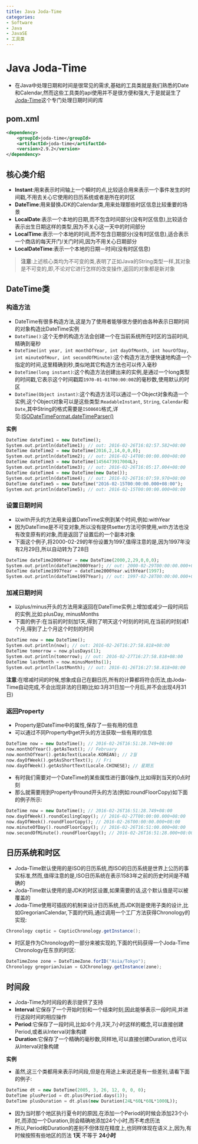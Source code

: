 ```yaml
---
title: Java Joda-Time
categories:
- Software
- Java
- JavaSE
- 工具类
---
```

# Java Joda-Time

- 在Java中处理日期和时间是很常见的需求,基础的工具类就是我们熟悉的Date和Calendar,然而这些工具类的api使用并不是很方便和强大,于是就诞生了[Joda-Time](http://www.joda.org/joda-time/)这个专门处理日期时间的库

## pom.xml

```xml
<dependency>
    <groupId>joda-time</groupId>
    <artifactId>joda-time</artifactId>
    <version>2.9.2</version>
</dependency>
```

## 核心类介绍

- **Instant**:用来表示时间轴上一个瞬时的点,比较适合用来表示一个事件发生的时间戳,不用去关心它使用的日历系统或者是所在的时区
- **DateTime**:用来替换JDK的Calendar类,用来处理那些时区信息比较重要的场景
- **LocalDate**:表示一个本地的日期,而不包含时间部分(没有时区信息),比较适合表示出生日期这样的类型,因为不关心这一天中的时间部分
- **LocalTime**:表示一个本地的时间,而不包含日期部分(没有时区信息),适合表示一个商店的每天开门/关门时间,因为不用关心日期部分
- **LocalDateTime**:表示一个本地的日期－时间(没有时区信息)

> **注意**:上述核心类均为不可变的类,表明了正如Java的String类型一样,其对象是不可变的,即,不论对它进行怎样的改变操作,返回的对象都是新对象

## DateTime类

### 构造方法

- DateTime有很多构造方法,这是为了使用者能够很方便的由各种表示日期时间的对象构造出DateTime实例
- `DateTime()`:这个无参的构造方法会创建一个在当前系统所在时区的当前时间,精确到毫秒
- `DateTime(int year, int monthOfYear, int dayOfMonth, int hourOfDay, int minuteOfHour, int secondOfMinute)`:这个构造方法方便快速地构造一个指定的时间,这里精确到秒,类似地其它构造方法也可以传入毫秒
- `DateTime(long instant)`:这个构造方法创建出来的实例,是通过一个long类型的时间戳,它表示这个时间戳距`1970-01-01T00:00:00Z`的毫秒数,使用默认的时区
- `DateTime(Object instant)`:这个构造方法可以通过一个Object对象构造一个实例,这个Object对象可以是这些类型:`ReadableInstant`, `String`, `Calendar`和`Date`,其中String的格式需要是`ISO8601`格式,详见:[ISODateTimeFormat.dateTimeParser()](https://www.joda.org/joda-time/apidocs/org/joda/time/format/ISODateTimeFormat.html)

**实例**

```dart
DateTime dateTime1 = new DateTime();
System.out.println(dateTime1); // out: 2016-02-26T16:02:57.582+08:00
DateTime dateTime2 = new DateTime(2016,2,14,0,0,0);
System.out.println(dateTime2); // out: 2016-02-14T00:00:00.000+08:00
DateTime dateTime3 = new DateTime(1456473917004L);
System.out.println(dateTime3); // out: 2016-02-26T16:05:17.004+08:00
DateTime dateTime4 = new DateTime(new Date());
System.out.println(dateTime4); // out: 2016-02-26T16:07:59.970+08:00
DateTime dateTime5 = new DateTime("2016-02-15T00:00:00.000+08:00");
System.out.println(dateTime5); // out: 2016-02-15T00:00:00.000+08:00
```

### 设置日期时间

- 以with开头的方法用来设置DateTime实例到某个时间,例如:withYear
- 因为DateTime是不可变对象,所以没有提供setter方法可供使用,with方法也没有改变原有的对象,而是返回了设置后的一个副本对象
- 下面这个例子,将2000-02-29的年份设置为1997,值得注意的是,因为1997年没有2月29日,所以自动转为了28日

```dart
DateTime dateTime2000Year = new DateTime(2000,2,29,0,0,0);
System.out.println(dateTime2000Year); // out: 2000-02-29T00:00:00.000+08:00
DateTime dateTime1997Year = dateTime2000Year.withYear(1997);
System.out.println(dateTime1997Year); // out: 1997-02-28T00:00:00.000+08:00
```

### 加减日期时间

- 以plus/minus开头的方法用来返回在DateTime实例上增加或减少一段时间后的实例,比如:plusDay, minusMonths
- 下面的例子:在当前的时刻加1天,得到了明天这个时刻的时间,在当前的时刻减1个月,得到了上个月这个时刻的时间

```dart
DateTime now = new DateTime();
System.out.println(now); // out: 2016-02-26T16:27:58.818+08:00
DateTime tomorrow = now.plusDays(1);
System.out.println(tomorrow); // out: 2016-02-27T16:27:58.818+08:00
DateTime lastMonth = now.minusMonths(1);
System.out.println(lastMonth); // out: 2016-01-26T16:27:58.818+08:00
```

**注意**:在增减时间的时候,想象成自己在翻日历,所有的计算都将符合历法,由Joda-Time自动完成,不会出现非法的日期(比如:3月31日加一个月后,并不会出现4月31日)

### 返回Property

- Property是DateTime中的属性,保存了一些有用的信息
- 可以通过不同Property中get开头的方法获取一些有用的信息

```dart
DateTime now = new DateTime(); // 2016-02-26T16:51:28.749+08:00
now.monthOfYear().getAsText(); // February
now.monthOfYear().getAsText(Locale.KOREAN); // 2월
now.dayOfWeek().getAsShortText(); // Fri
now.dayOfWeek().getAsShortText(Locale.CHINESE); // 星期五
```

- 有时我们需要对一个DateTime的某些属性进行置0操作,比如得到当天的0点时刻
- 那么就需要用到Property中round开头的方法(例如:roundFloorCopy)如下面的例子所示:

```dart
DateTime now = new DateTime(); // 2016-02-26T16:51:28.749+08:00
now.dayOfWeek().roundCeilingCopy(); // 2016-02-27T00:00:00.000+08:00
now.dayOfWeek().roundFloorCopy(); // 2016-02-26T00:00:00.000+08:00
now.minuteOfDay().roundFloorCopy(); // 2016-02-26T16:51:00.000+08:00
now.secondOfMinute().roundFloorCopy(); // 2016-02-26T16:51:28.000+08:00
```

## 日历系统和时区

- Joda-Time默认使用的是ISO的日历系统,而ISO的日历系统是世界上公历的事实标准,然而,值得注意的是,ISO日历系统在表示1583年之前的历史时间是不精确的
- Joda-Time默认使用的是JDK的时区设置,如果需要的话,这个默认值是可以被覆盖的
- Joda-Time使用可插拔的机制来设计日历系统,而JDK则是使用子类的设计,比如GregorianCalendar,下面的代码,通过调用一个工厂方法获得Chronology的实现:

```java
Chronology coptic = CopticChronology.getInstance();
```

- 时区是作为Chronology的一部分来被实现的,下面的代码获得一个Joda-Time Chronology在东京的时区:

```java
DateTimeZone zone = DateTimeZone.forID("Asia/Tokyo");
Chronology gregorianJuian = GJChronology.getInstance(zone);
```

## 时间段

- Joda-Time为时间段的表示提供了支持
- **Interval**:它保存了一个开始时刻和一个结束时刻,因此能够表示一段时间,并进行这段时间的相应操作
- **Period**:它保存了一段时间,比如:6个月,3天,7小时这样的概念,可以直接创建Period,或者从Interval对象构建
- **Duration**:它保存了一个精确的毫秒数,同样地,可以直接创建Duration,也可以从Interval对象构建

**实例**

- 虽然,这三个类都用来表示时间段,但是在用途上来说还是有一些差别,请看下面的例子:

```dart
DateTime dt = new DateTime(2005, 3, 26, 12, 0, 0, 0);
DateTime plusPeriod = dt.plus(Period.days(1));
DateTime plusDuration = dt.plus(new Duration(24L*60L*60L*1000L));
```

- 因为当时那个地区执行夏令时的原因,在添加一个Period的时候会添加23个小时,而添加一个Duration,则会精确地添加24个小时,而不考虑历法
- 所以,Period和Duration的差别不但体现在精度上,也同样体现在语义上,因为,有时候按照有些地区的历法 **1天** 不等于 **24小时**